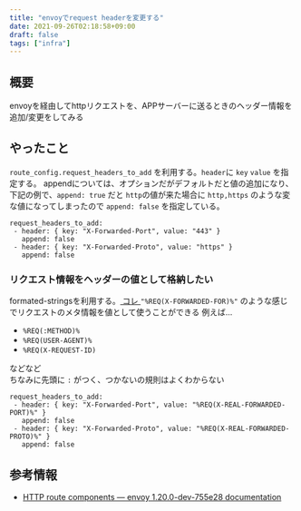 ```yaml
---
title: "envoyでrequest headerを変更する"
date: 2021-09-26T02:18:58+09:00
draft: false
tags: ["infra"]
---
```


## 概要
envoyを経由してhttpリクエストを、APPサーバーに送るときのヘッダー情報を追加/変更をしてみる

## やったこと

`route_config.request_headers_to_add` を利用する。`header`に `key` `value` を指定する。
appendについては、オプションだがデフォルトだと値の追加になり、下記の例で、`append: true` だと
`http`の値が来た場合に `http,https` のような変な値になってしまったので `append: false` を指定している。

```
request_headers_to_add:
 - header: { key: "X-Forwarded-Port", value: "443" }
   append: false
 - header: { key: "X-Forwarded-Proto", value: "https" }
   append: false
```

### リクエスト情報をヘッダーの値として格納したい

formated-stringsを利用する。[ コレ ](https://www.envoyproxy.io/docs/envoy/latest/configuration/observability/access_log/usage#config-access-log-format-strings)
`"%REQ(X-FORWARDED-FOR)%"` のような感じでリクエストのメタ情報を値として使うことができる
例えば...

- `%REQ(:METHOD)%`
- `%REQ(USER-AGENT)%`
- `%REQ(X-REQUEST-ID)`

などなど  
ちなみに先頭に `:` がつく、つかないの規則はよくわからない

```
request_headers_to_add:
 - header: { key: "X-Forwarded-Port", value: "%REQ(X-REAL-FORWARDED-PORT)%" }
   append: false
 - header: { key: "X-Forwarded-Proto", value: "%REQ(X-REAL-FORWARDED-PROTO)%" }
   append: false
```

## 参考情報

- [HTTP route components — envoy 1.20.0-dev-755e28 documentation]( https://www.envoyproxy.io/docs/envoy/latest/api-v3/config/route/v3/route_components.proto#http-route-components )

